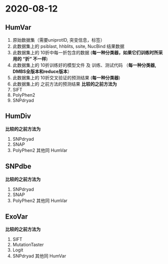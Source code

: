 # 2020-08-12
## HumVar
1. 原始数据集（需要uniprotID, 突变信息，标签）
2. 此数据集上的 psiblast, hhblits, ssite, NucBind 结果数据
3. 此数据集上的 10折中每一折包含的数据 (**每一种分类器，如果它们训练时所采用的 “折” 不一样**)
4. 此数据集上的 10折训练好的模型文件 及 训练、测试代码 （**每一种分类器, DMBS全版本和reduce版本**）
5. 此数据集上的 10折交叉验证的预测结果 (**每一种分类器**)
6. 此数据集上的 之前方法的预测结果
**比较的之前方法为**
1. SIFT 
2. PolyPhen2
3. SNPdryad
## HumDiv
**比较的之前方法为**
1. SNPdryad
2. SNAP
3. PolyPhen2
其他同 HumVar
## SNPdbe
**比较的之前方法为**
1. SNPdryad
2. SNAP
3. PolyPhen2
其他同 HumVar
## ExoVar
**比较的之前方法为**
1. SIFT
2. MutationTaster
3. Logit
4. SNPdryad
其他同 HumVar